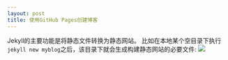 ```yaml
---
layout: post
title: 使用GitHub Pages创建博客
---
```


Jekyll的主要功能是将静态文件转换为静态网站。
比如在本地某个空目录下执行```jekyll new myblog```之后，该目录下就会生成构建静态网站的必要文件:
![](null-space-92/null-space-92.github.io/media/show_dir.png)
